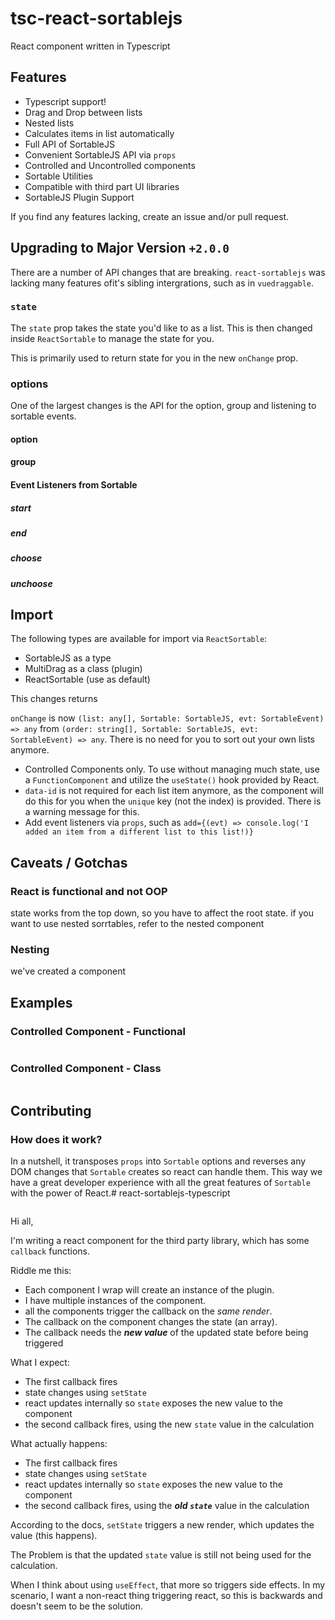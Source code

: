 # tsc-react-sortablejs

React component written in Typescript

## Features

- Typescript support!
- Drag and Drop between lists
- Nested lists
- Calculates items in list automatically
- Full API of SortableJS
- Convenient SortableJS API via `props`
- Controlled and Uncontrolled components
- Sortable Utilities
- Compatible with third part UI libraries
- SortableJS Plugin Support

If you find any features lacking, create an issue and/or pull request.

## Upgrading to Major Version `+2.0.0`

There are a number of API changes that are breaking. `react-sortablejs` was lacking many features ofit's sibling intergrations, such as in `vuedraggable`.

### `state`

The `state` prop takes the state you'd like to as a list. This is then changed inside `ReactSortable` to manage the state for you.

This is primarily used to return state for you in the new `onChange` prop.

### options

One of the largest changes is the API for the option, group and listening to sortable events.

#### option

#### group

#### Event Listeners from Sortable

##### start

##### end

##### choose

##### unchoose

#####

## Import

The following types are available for import via `ReactSortable`:

- SortableJS as a type
- MultiDrag as a class (plugin)
- ReactSortable (use as default)

This changes returns

`onChange` is now `(list: any[], Sortable: SortableJS, evt: SortableEvent) => any` from `(order: string[], Sortable: SortableJS, evt: SortableEvent) => any`. There is no need for you to sort out your own lists anymore.

- Controlled Components only. To use without managing much state, use a `FunctionComponent` and utilize the `useState()` hook provided by React.
- `data-id` is not required for each list item anymore, as the component will do this for you when the `unique` key (not the index) is provided. There is a warning message for this.
- Add event listeners via `props`, such as `add={(evt) => console.log('I added an item from a different list to this list!)}`

## Caveats / Gotchas

### React is functional and **not** OOP

state works from the top down, so you have to affect the root state. if you want to use nested sorrtables, refer to the nested component

### Nesting

we've created a component

## Examples

### Controlled Component - Functional

```tsx
```

### Controlled Component - Class

```tsx
```

## Contributing

### How does it work?

In a nutshell, it transposes `props` into `Sortable` options and reverses any DOM changes that `Sortable` creates so react can handle them.
This way we have a great developer experience with all the great features of `Sortable` with the power of React.# react-sortablejs-typescript

```

```

Hi all,

I'm writing a react component for the third party library, which has some `callback` functions.

Riddle me this:

- Each component I wrap will create an instance of the plugin.
- I have multiple instances of the component.
- all the components trigger the callback on the *same render*.
- The callback on the component changes the state (an array).
- The callback needs the ***new value*** of the updated state before being triggered

What I expect:

- The first callback fires
- state changes using `setState`
- react updates internally so `state` exposes the new value to the component
- the second callback fires, using the new `state` value in the calculation

What actually happens:

- The first callback fires
- state changes using `setState`
- react updates internally so `state` exposes the new value to the component
- the second callback fires, using the **_old `state`_** value in the calculation

According to the docs, `setState` triggers a new render, which updates the value (this happens).

The Problem is that the updated `state` value is still not being used for the calculation.

When I think about using `useEffect`, that more so triggers side effects. In my scenario, I want a non-react thing triggering react, so this is backwards and doesn't seem to be the solution.

